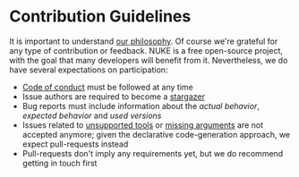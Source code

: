 # Contribution Guidelines

It is important to understand [our philosophy](https://nuke.build/docs/getting-started/philosophy.html). Of course we're grateful for any type of contribution or feedback. NUKE is a free open-source project, with the goal that many developers will benefit from it. Nevertheless, we do have several expectations on participation:

- [Code of conduct](CODE_OF_CONDUCT.md) must be followed at any time
- Issue authors are required to become a [stargazer](https://github.com/nuke-build/nuke/stargazers)
- Bug reports must include information about the _actual behavior_, _expected behavior_ and _used versions_
- Issues related to [unsupported tools](https://nuke.build/docs/authoring-builds/cli-tools.html#unsupported-tools) or [missing arguments](https://nuke.build/docs/authoring-builds/cli-tools.html#note-1) are not accepted anymore; given the declarative code-generation approach, we expect pull-requests instead
- Pull-requests don't imply any requirements yet, but we do recommend getting in touch first
